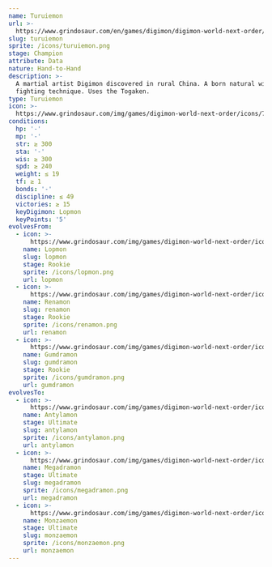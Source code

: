 ```yaml
---
name: Turuiemon
url: >-
  https://www.grindosaur.com/en/games/digimon/digimon-world-next-order/digimon/71-turuiemon
slug: turuiemon
sprite: /icons/turuiemon.png
stage: Champion
attribute: Data
nature: Hand-to-Hand
description: >-
  A martial artist Digimon discovered in rural China. A born natural with a rare
  fighting technique. Uses the Togaken.
type: Turuiemon
icon: >-
  https://www.grindosaur.com/img/games/digimon-world-next-order/icons/71-turuiemon-icon.png
conditions:
  hp: '-'
  mp: '-'
  str: ≥ 300
  sta: '-'
  wis: ≥ 300
  spd: ≥ 240
  weight: ≤ 19
  tf: ≥ 1
  bonds: '-'
  discipline: ≤ 49
  victories: ≥ 15
  keyDigimon: Lopmon
  keyPoints: '5'
evolvesFrom:
  - icon: >-
      https://www.grindosaur.com/img/games/digimon-world-next-order/icons/35-lopmon-icon-small.png
    name: Lopmon
    slug: lopmon
    stage: Rookie
    sprite: /icons/lopmon.png
    url: lopmon
  - icon: >-
      https://www.grindosaur.com/img/games/digimon-world-next-order/icons/36-renamon-icon-small.png
    name: Renamon
    slug: renamon
    stage: Rookie
    sprite: /icons/renamon.png
    url: renamon
  - icon: >-
      https://www.grindosaur.com/img/games/digimon-world-next-order/icons/57-gumdramon-icon-small.png
    name: Gumdramon
    slug: gumdramon
    stage: Rookie
    sprite: /icons/gumdramon.png
    url: gumdramon
evolvesTo:
  - icon: >-
      https://www.grindosaur.com/img/games/digimon-world-next-order/icons/123-antylamon-icon-small.png
    name: Antylamon
    stage: Ultimate
    slug: antylamon
    sprite: /icons/antylamon.png
    url: antylamon
  - icon: >-
      https://www.grindosaur.com/img/games/digimon-world-next-order/icons/135-megadramon-icon-small.png
    name: Megadramon
    stage: Ultimate
    slug: megadramon
    sprite: /icons/megadramon.png
    url: megadramon
  - icon: >-
      https://www.grindosaur.com/img/games/digimon-world-next-order/icons/154-monzaemon-icon-small.png
    name: Monzaemon
    stage: Ultimate
    slug: monzaemon
    sprite: /icons/monzaemon.png
    url: monzaemon
---
```


